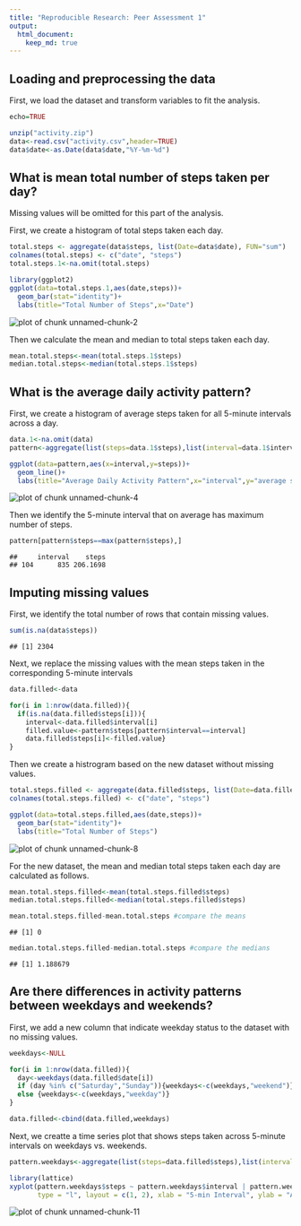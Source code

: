 ```yaml
---
title: "Reproducible Research: Peer Assessment 1"
output: 
  html_document:
    keep_md: true
---
```


## Loading and preprocessing the data

First, we load the dataset and transform variables to fit the analysis.

```r
echo=TRUE

unzip("activity.zip")
data<-read.csv("activity.csv",header=TRUE)
data$date<-as.Date(data$date,"%Y-%m-%d")
```

## What is mean total number of steps taken per day?
Missing values will be omitted for this part of the analysis.

First, we create a histogram of total steps taken each day.

```r
total.steps <- aggregate(data$steps, list(Date=data$date), FUN="sum")
colnames(total.steps) <- c("date", "steps")
total.steps.1<-na.omit(total.steps)

library(ggplot2)
ggplot(data=total.steps.1,aes(date,steps))+
  geom_bar(stat="identity")+
  labs(title="Total Number of Steps",x="Date")
```

![plot of chunk unnamed-chunk-2](figure/unnamed-chunk-2-1.png) 

Then we calculate the mean and median to total steps taken each day.

```r
mean.total.steps<-mean(total.steps.1$steps)
median.total.steps<-median(total.steps.1$steps)
```

## What is the average daily activity pattern?
First, we create a histogram of average steps taken for all 5-minute intervals across a day.

```r
data.1<-na.omit(data)
pattern<-aggregate(list(steps=data.1$steps),list(interval=data.1$interval),FUN="mean")

ggplot(data=pattern,aes(x=interval,y=steps))+
  geom_line()+
  labs(title="Average Daily Activity Pattern",x="interval",y="average steps")
```

![plot of chunk unnamed-chunk-4](figure/unnamed-chunk-4-1.png) 

Then we identify the 5-minute interval that on average has maximum number of steps.

```r
pattern[pattern$steps==max(pattern$steps),]
```

```
##     interval    steps
## 104      835 206.1698
```


## Imputing missing values
First, we identify the total number of rows that contain missing values.

```r
sum(is.na(data$steps))
```

```
## [1] 2304
```

Next, we replace the missing values with the mean steps taken in the corresponding 5-minute intervals

```r
data.filled<-data

for(i in 1:nrow(data.filled)){
  if(is.na(data.filled$steps[i])){
    interval<-data.filled$interval[i]
    filled.value<-pattern$steps[pattern$interval==interval]
    data.filled$steps[i]<-filled.value}
}
```

Then we create a histrogram based on the new dataset without missing values.

```r
total.steps.filled <- aggregate(data.filled$steps, list(Date=data.filled$date), FUN="sum")
colnames(total.steps.filled) <- c("date", "steps")

ggplot(data=total.steps.filled,aes(date,steps))+
  geom_bar(stat="identity")+
  labs(title="Total Number of Steps")
```

![plot of chunk unnamed-chunk-8](figure/unnamed-chunk-8-1.png) 

For the new dataset, the mean and median total steps taken each day are calculated as follows.

```r
mean.total.steps.filled<-mean(total.steps.filled$steps)
median.total.steps.filled<-median(total.steps.filled$steps)

mean.total.steps.filled-mean.total.steps #compare the means
```

```
## [1] 0
```

```r
median.total.steps.filled-median.total.steps #compare the medians
```

```
## [1] 1.188679
```

## Are there differences in activity patterns between weekdays and weekends?
First, we add a new column that indicate weekday status to the dataset with no missing values.

```r
weekdays<-NULL

for(i in 1:nrow(data.filled)){
  day<-weekdays(data.filled$date[i])
  if (day %in% c("Saturday","Sunday")){weekdays<-c(weekdays,"weekend")}
  else {weekdays<-c(weekdays,"weekday")}
}

data.filled<-cbind(data.filled,weekdays)
```

Next, we creatte a time series plot that shows steps taken across 5-minute intervals on weekdays vs. weekends.

```r
pattern.weekdays<-aggregate(list(steps=data.filled$steps),list(interval=data.filled$interval,weekdays=data.filled$weekdays),FUN="mean")

library(lattice)
xyplot(pattern.weekdays$steps ~ pattern.weekdays$interval | pattern.weekdays$weekdays, 
       type = "l", layout = c(1, 2), xlab = "5-min Interval", ylab = "Average number of steps")
```

![plot of chunk unnamed-chunk-11](figure/unnamed-chunk-11-1.png) 

